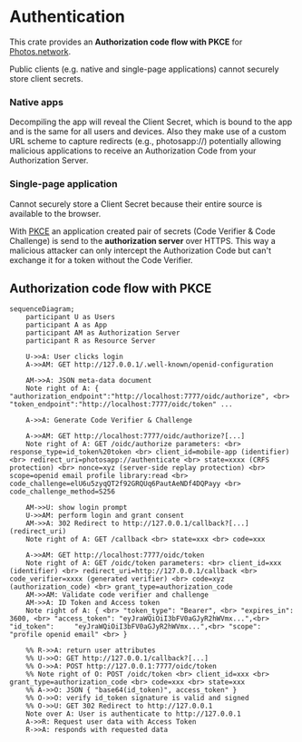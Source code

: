 # Authentication

This crate provides an **Authorization code flow with PKCE** for [Photos.network](https://photos.network).

Public clients (e.g. native and single-page applications) cannot securely store client secrets. 

### Native apps
Decompiling the app will reveal the Client Secret, which is bound to the app and is the same for all users and devices. Also they make use of a custom URL scheme to capture redirects (e.g., photosapp://) potentially allowing malicious applications to receive an Authorization Code from your Authorization Server.

### Single-page application
Cannot securely store a Client Secret because their entire source is available to the browser.


With [PKCE](https://datatracker.ietf.org/doc/html/rfc7636) an application created pair of secrets (Code Verifier & Code Challenge) is send to the **authorization server** over HTTPS. This way a malicious attacker can only intercept the Authorization Code but can't exchange it for a token without the Code Verifier.

## Authorization code flow with PKCE
```mermaid
sequenceDiagram;
    participant U as Users
    participant A as App
    participant AM as Authorization Server
    participant R as Resource Server
    
    U->>A: User clicks login
    A->>AM: GET http://127.0.0.1/.well-known/openid-configuration

    AM->>A: JSON meta-data document
    Note right of A: { "authorization_endpoint":"http://localhost:7777/oidc/authorize", <br> "token_endpoint":"http://localhost:7777/oidc/token" ...
    
    A->>A: Generate Code Verifier & Challenge
    
    A->>AM: GET http://localhost:7777/oidc/authorize?[...]
    Note right of A: GET /oidc/authorize parameters: <br> response_type=id_token%20token <br> client_id=mobile-app (identifier) <br> redirect_uri=photosapp://authenticate <br> state=xxxx (CRFS protection) <br> nonce=xyz (server-side replay protection) <br> scope=openid email profile library:read <br> code_challenge=elU6u5zyqQT2f92GRQUq6PautAeNDf4DQPayy <br> code_challenge_method=S256
    
    AM->>U: show login prompt
    U->>AM: perform login and grant consent
    AM->>A: 302 Redirect to http://127.0.0.1/callback?[...] (redirect_uri)
    Note right of A: GET /callback <br> state=xxx <br> code=xxx
    
    A->>AM: GET http://localhost:7777/oidc/token
    Note right of A: GET /oidc/token parameters: <br> client_id=xxx (identifier) <br> redirect_uri=http://127.0.0.1/callback <br> code_verifier=xxxx (generated verifier) <br> code=xyz (authorization_code) <br> grant_type=authorization_code
    AM->>AM: Validate code verifier and challenge
    AM->>A: ID Token and Access token
    Note right of A: { <br> "token_type": "Bearer", <br> "expires_in":   3600, <br> "access_token": "eyJraWQiOiI3bFV0aGJyR2hWVmx...",<br> "id_token":     "eyJraWQiOiI3bFV0aGJyR2hWVmx...",<br> "scope":        "profile openid email" <br> }

    %% R->>A: return user attributes
    %% U->>O: GET http://127.0.0.1/callback?[...]
    %% O->>A: POST http://127.0.0.1:7777/oidc/token
    %% Note right of O: POST /oidc/token <br> client_id=xxx <br> grant_type=authorization_code <br> code=xxx <br> state=xxx
    %% A->>O: JSON { "base64(id_token)", access_token" }
    %% O->>O: verify id_token signature is valid and signed
    %% O->>U: GET 302 Redirect to http://127.0.0.1
    Note over A: User is authenticate to http://127.0.0.1
    A->>R: Request user data with Access Token
    R->>A: responds with requested data
```
